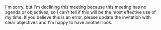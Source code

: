 I'm sorry, but I'm declining this meeting because this meeting has no agenda or objectives, so I can't tell if this will be the most effective use of my time. If you believe this is an error, please update the invitation with clear objectives and I'm happy to have another look.
